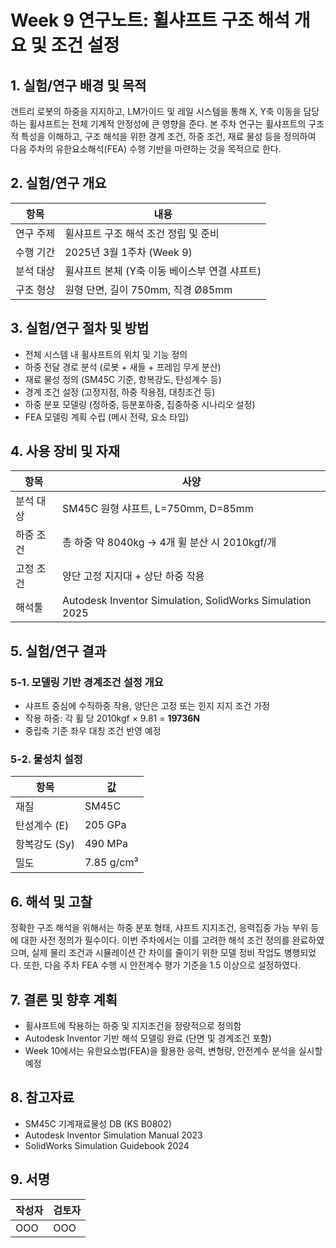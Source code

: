 # Week 9 연구노트: 휠샤프트 구조 해석 개요 및 조건 설정

## 1. 실험/연구 배경 및 목적
갠트리 로봇의 하중을 지지하고, LM가이드 및 레일 시스템을 통해 X, Y축 이동을 담당하는 휠샤프트는 전체 기계적 안정성에 큰 영향을 준다. 본 주차 연구는 휠샤프트의 구조적 특성을 이해하고, 구조 해석을 위한 경계 조건, 하중 조건, 재료 물성 등을 정의하여 다음 주차의 유한요소해석(FEA) 수행 기반을 마련하는 것을 목적으로 한다.

## 2. 실험/연구 개요
| 항목 | 내용 |
|------|------|
| 연구 주제 | 휠샤프트 구조 해석 조건 정립 및 준비 |
| 수행 기간 | 2025년 3월 1주차 (Week 9) |
| 분석 대상 | 휠샤프트 본체 (Y축 이동 베이스부 연결 샤프트) |
| 구조 형상 | 원형 단면, 길이 750mm, 직경 Ø85mm |

## 3. 실험/연구 절차 및 방법
- 전체 시스템 내 휠샤프트의 위치 및 기능 정의
- 하중 전달 경로 분석 (로봇 + 새들 + 프레임 무게 분산)
- 재료 물성 정의 (SM45C 기준, 항복강도, 탄성계수 등)
- 경계 조건 설정 (고정지점, 하중 작용점, 대칭조건 등)
- 하중 분포 모델링 (정하중, 등분포하중, 집중하중 시나리오 설정)
- FEA 모델링 계획 수립 (메시 전략, 요소 타입)

## 4. 사용 장비 및 자재
| 항목 | 사양 |
|------|------|
| 분석 대상 | SM45C 원형 샤프트, L=750mm, D=85mm |
| 하중 조건 | 총 하중 약 8040kg → 4개 휠 분산 시 2010kgf/개 |
| 고정 조건 | 양단 고정 지지대 + 상단 하중 작용 |
| 해석툴 | Autodesk Inventor Simulation, SolidWorks Simulation 2025 |

## 5. 실험/연구 결과
### 5-1. 모델링 기반 경계조건 설정 개요
- 샤프트 중심에 수직하중 작용, 양단은 고정 또는 힌지 지지 조건 가정
- 작용 하중: 각 휠 당 2010kgf × 9.81 = **19736N**
- 중립축 기준 좌우 대칭 조건 반영 예정

### 5-2. 물성치 설정
| 항목 | 값 |
|------|------|
| 재질 | SM45C |
| 탄성계수 (E) | 205 GPa |
| 항복강도 (Sy) | 490 MPa |
| 밀도 | 7.85 g/cm³ |

## 6. 해석 및 고찰
정확한 구조 해석을 위해서는 하중 분포 형태, 샤프트 지지조건, 응력집중 가능 부위 등에 대한 사전 정의가 필수이다. 이번 주차에서는 이를 고려한 해석 조건 정의를 완료하였으며, 실제 물리 조건과 시뮬레이션 간 차이를 줄이기 위한 모델 정비 작업도 병행되었다. 또한, 다음 주차 FEA 수행 시 안전계수 평가 기준을 1.5 이상으로 설정하였다.

## 7. 결론 및 향후 계획
- 휠샤프트에 작용하는 하중 및 지지조건을 정량적으로 정의함
- Autodesk Inventor 기반 해석 모델링 완료 (단면 및 경계조건 포함)
- Week 10에서는 유한요소법(FEA)을 활용한 응력, 변형량, 안전계수 분석을 실시할 예정

## 8. 참고자료
- SM45C 기계재료물성 DB (KS B0802)
- Autodesk Inventor Simulation Manual 2023
- SolidWorks Simulation Guidebook 2024

## 9. 서명
| 작성자 | 검토자 |
|--------|--------|
| OOO   | OOO   |

